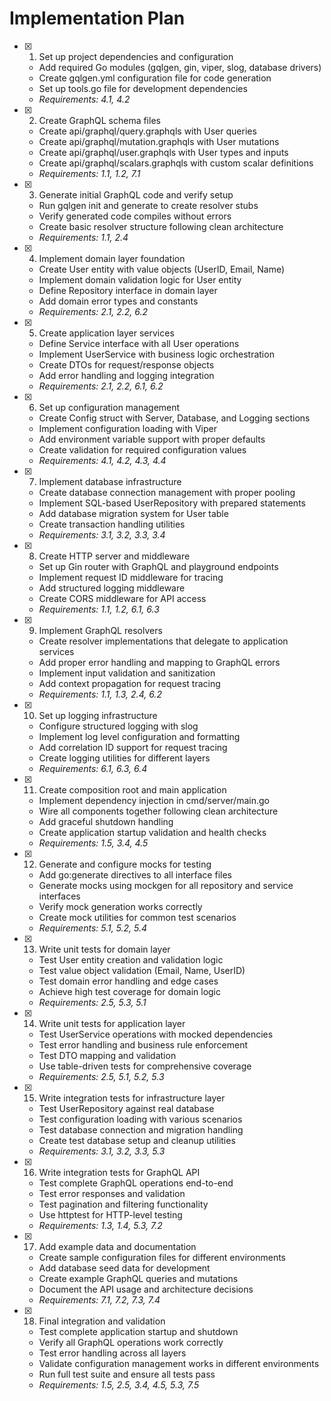 # Implementation Plan

- [x] 1. Set up project dependencies and configuration
  - Add required Go modules (gqlgen, gin, viper, slog, database drivers)
  - Create gqlgen.yml configuration file for code generation
  - Set up tools.go file for development dependencies
  - _Requirements: 4.1, 4.2_

- [x] 2. Create GraphQL schema files
  - Create api/graphql/query.graphqls with User queries
  - Create api/graphql/mutation.graphqls with User mutations  
  - Create api/graphql/user.graphqls with User types and inputs
  - Create api/graphql/scalars.graphqls with custom scalar definitions
  - _Requirements: 1.1, 1.2, 7.1_

- [x] 3. Generate initial GraphQL code and verify setup
  - Run gqlgen init and generate to create resolver stubs
  - Verify generated code compiles without errors
  - Create basic resolver structure following clean architecture
  - _Requirements: 1.1, 2.4_

- [x] 4. Implement domain layer foundation
  - Create User entity with value objects (UserID, Email, Name)
  - Implement domain validation logic for User entity
  - Define Repository interface in domain layer
  - Add domain error types and constants
  - _Requirements: 2.1, 2.2, 6.2_

- [x] 5. Create application layer services
  - Define Service interface with all User operations
  - Implement UserService with business logic orchestration
  - Create DTOs for request/response objects
  - Add error handling and logging integration
  - _Requirements: 2.1, 2.2, 6.1, 6.2_

- [x] 6. Set up configuration management
  - Create Config struct with Server, Database, and Logging sections
  - Implement configuration loading with Viper
  - Add environment variable support with proper defaults
  - Create validation for required configuration values
  - _Requirements: 4.1, 4.2, 4.3, 4.4_

- [x] 7. Implement database infrastructure
  - Create database connection management with proper pooling
  - Implement SQL-based UserRepository with prepared statements
  - Add database migration system for User table
  - Create transaction handling utilities
  - _Requirements: 3.1, 3.2, 3.3, 3.4_

- [x] 8. Create HTTP server and middleware
  - Set up Gin router with GraphQL and playground endpoints
  - Implement request ID middleware for tracing
  - Add structured logging middleware
  - Create CORS middleware for API access
  - _Requirements: 1.1, 1.2, 6.1, 6.3_

- [x] 9. Implement GraphQL resolvers
  - Create resolver implementations that delegate to application services
  - Add proper error handling and mapping to GraphQL errors
  - Implement input validation and sanitization
  - Add context propagation for request tracing
  - _Requirements: 1.1, 1.3, 2.4, 6.2_

- [x] 10. Set up logging infrastructure
  - Configure structured logging with slog
  - Implement log level configuration and formatting
  - Add correlation ID support for request tracing
  - Create logging utilities for different layers
  - _Requirements: 6.1, 6.3, 6.4_

- [x] 11. Create composition root and main application
  - Implement dependency injection in cmd/server/main.go
  - Wire all components together following clean architecture
  - Add graceful shutdown handling
  - Create application startup validation and health checks
  - _Requirements: 1.5, 3.4, 4.5_

- [x] 12. Generate and configure mocks for testing
  - Add go:generate directives to all interface files
  - Generate mocks using mockgen for all repository and service interfaces
  - Verify mock generation works correctly
  - Create mock utilities for common test scenarios
  - _Requirements: 5.1, 5.2, 5.4_

- [x] 13. Write unit tests for domain layer
  - Test User entity creation and validation logic
  - Test value object validation (Email, Name, UserID)
  - Test domain error handling and edge cases
  - Achieve high test coverage for domain logic
  - _Requirements: 2.5, 5.3, 5.1_

- [x] 14. Write unit tests for application layer
  - Test UserService operations with mocked dependencies
  - Test error handling and business rule enforcement
  - Test DTO mapping and validation
  - Use table-driven tests for comprehensive coverage
  - _Requirements: 2.5, 5.1, 5.2, 5.3_

- [x] 15. Write integration tests for infrastructure layer
  - Test UserRepository against real database
  - Test configuration loading with various scenarios
  - Test database connection and migration handling
  - Create test database setup and cleanup utilities
  - _Requirements: 3.1, 3.2, 3.3, 5.3_

- [x] 16. Write integration tests for GraphQL API
  - Test complete GraphQL operations end-to-end
  - Test error responses and validation
  - Test pagination and filtering functionality
  - Use httptest for HTTP-level testing
  - _Requirements: 1.3, 1.4, 5.3, 7.2_

- [x] 17. Add example data and documentation
  - Create sample configuration files for different environments
  - Add database seed data for development
  - Create example GraphQL queries and mutations
  - Document the API usage and architecture decisions
  - _Requirements: 7.1, 7.2, 7.3, 7.4_

- [x] 18. Final integration and validation
  - Test complete application startup and shutdown
  - Verify all GraphQL operations work correctly
  - Test error handling across all layers
  - Validate configuration management works in different environments
  - Run full test suite and ensure all tests pass
  - _Requirements: 1.5, 2.5, 3.4, 4.5, 5.3, 7.5_
